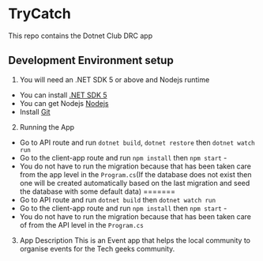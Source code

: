 # TryCatch

This repo contains the Dotnet Club DRC app

## Development Environment setup

1. You will need an .NET SDK 5 or above and Nodejs runtime 
  - You can install [.NET SDK 5](https://dotnet.microsoft.com/download/dotnet/5.0)
  - You can get Nodejs [Nodejs](https://nodejs.org/en/)
  - Install [Git](https://git-scm.com/book/en/v2/Getting-Started-Installing-Git)

2. Running the App

  - Go to API route and run `dotnet build`, `dotnet restore` then `dotnet watch run`
  - Go to the client-app route and run `npm install` then `npm start`  - 
  - You do not have to run the migration because that has been taken care from the app level in the `Program.cs`(If the database does not exist then one will be created automatically based on the last migration and seed the database with some default data)
=======
  - Go to API route and run `dotnet build` then `dotnet watch run`
  - Go to the client-app route and run `npm install` then `npm start`  - 
  - You do not have to run the migration because that has been taken care of from the API level in the `Program.cs`

3. App Description
  This is an Event app that helps the local community to organise events for the Tech geeks community.
